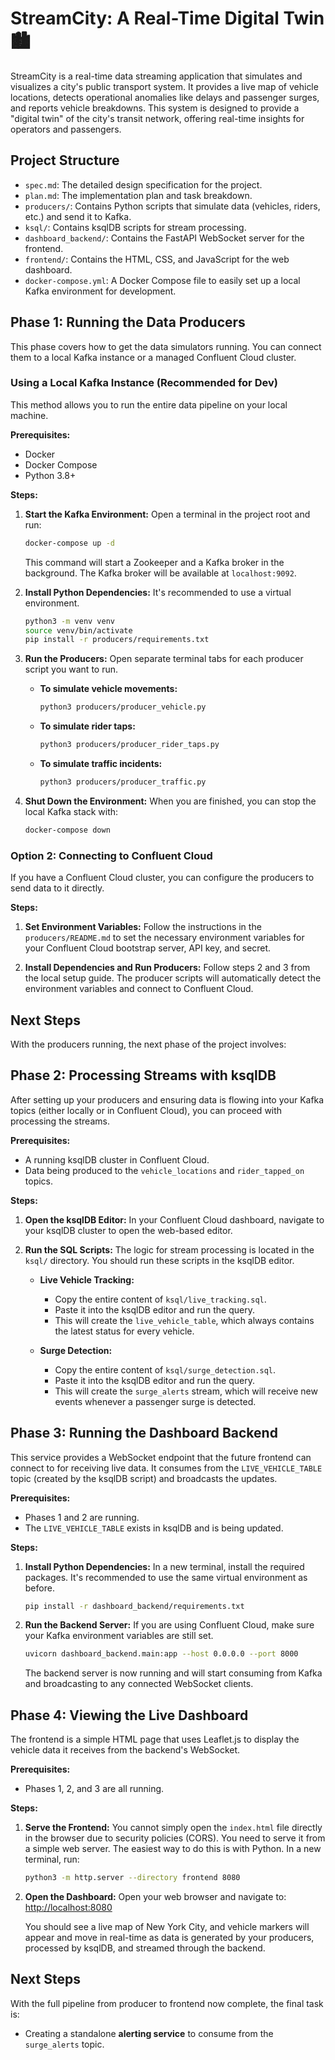 # StreamCity: A Real-Time Digital Twin 🏙️

StreamCity is a real-time data streaming application that simulates and visualizes a city's public transport system. It provides a live map of vehicle locations, detects operational anomalies like delays and passenger surges, and reports vehicle breakdowns. This system is designed to provide a "digital twin" of the city's transit network, offering real-time insights for operators and passengers.

## Project Structure

-   `spec.md`: The detailed design specification for the project.
-   `plan.md`: The implementation plan and task breakdown.
-   `producers/`: Contains Python scripts that simulate data (vehicles, riders, etc.) and send it to Kafka.
-   `ksql/`: Contains ksqlDB scripts for stream processing.
-   `dashboard_backend/`: Contains the FastAPI WebSocket server for the frontend.
-   `frontend/`: Contains the HTML, CSS, and JavaScript for the web dashboard.
-   `docker-compose.yml`: A Docker Compose file to easily set up a local Kafka environment for development.

## Phase 1: Running the Data Producers

This phase covers how to get the data simulators running. You can connect them to a local Kafka instance or a managed Confluent Cloud cluster.

### Using a Local Kafka Instance (Recommended for Dev)

This method allows you to run the entire data pipeline on your local machine.

**Prerequisites:**
-   Docker
-   Docker Compose
-   Python 3.8+

**Steps:**

1.  **Start the Kafka Environment:**
    Open a terminal in the project root and run:
    ```bash
    docker-compose up -d
    ```
    This command will start a Zookeeper and a Kafka broker in the background. The Kafka broker will be available at `localhost:9092`.

2.  **Install Python Dependencies:**
    It's recommended to use a virtual environment.
    ```bash
    python3 -m venv venv
    source venv/bin/activate
    pip install -r producers/requirements.txt
    ```

3.  **Run the Producers:**
    Open separate terminal tabs for each producer script you want to run.

    *   **To simulate vehicle movements:**
        ```bash
        python3 producers/producer_vehicle.py
        ```
    *   **To simulate rider taps:**
        ```bash
        python3 producers/producer_rider_taps.py
        ```
    *   **To simulate traffic incidents:**
        ```bash
        python3 producers/producer_traffic.py
        ```

4.  **Shut Down the Environment:**
    When you are finished, you can stop the local Kafka stack with:
    ```bash
    docker-compose down
    ```

### Option 2: Connecting to Confluent Cloud

If you have a Confluent Cloud cluster, you can configure the producers to send data to it directly.

**Steps:**

1.  **Set Environment Variables:**
    Follow the instructions in the `producers/README.md` to set the necessary environment variables for your Confluent Cloud bootstrap server, API key, and secret.

2.  **Install Dependencies and Run Producers:**
    Follow steps 2 and 3 from the local setup guide. The producer scripts will automatically detect the environment variables and connect to Confluent Cloud.

## Next Steps

With the producers running, the next phase of the project involves:
## Phase 2: Processing Streams with ksqlDB

After setting up your producers and ensuring data is flowing into your Kafka topics (either locally or in Confluent Cloud), you can proceed with processing the streams.

**Prerequisites:**
-   A running ksqlDB cluster in Confluent Cloud.
-   Data being produced to the `vehicle_locations` and `rider_tapped_on` topics.

**Steps:**

1.  **Open the ksqlDB Editor:**
    In your Confluent Cloud dashboard, navigate to your ksqlDB cluster to open the web-based editor.

2.  **Run the SQL Scripts:**
    The logic for stream processing is located in the `ksql/` directory. You should run these scripts in the ksqlDB editor.

    *   **Live Vehicle Tracking:**
        -   Copy the entire content of `ksql/live_tracking.sql`.
        -   Paste it into the ksqlDB editor and run the query.
        -   This will create the `live_vehicle_table`, which always contains the latest status for every vehicle.

    *   **Surge Detection:**
        -   Copy the entire content of `ksql/surge_detection.sql`.
        -   Paste it into the ksqlDB editor and run the query.
        -   This will create the `surge_alerts` stream, which will receive new events whenever a passenger surge is detected.

## Phase 3: Running the Dashboard Backend

This service provides a WebSocket endpoint that the future frontend can connect to for receiving live data. It consumes from the `LIVE_VEHICLE_TABLE` topic (created by the ksqlDB script) and broadcasts the updates.

**Prerequisites:**
-   Phases 1 and 2 are running.
-   The `LIVE_VEHICLE_TABLE` exists in ksqlDB and is being updated.

**Steps:**

1.  **Install Python Dependencies:**
    In a new terminal, install the required packages. It's recommended to use the same virtual environment as before.
    ```bash
    pip install -r dashboard_backend/requirements.txt
    ```

2.  **Run the Backend Server:**
    If you are using Confluent Cloud, make sure your Kafka environment variables are still set.
    ```bash
    uvicorn dashboard_backend.main:app --host 0.0.0.0 --port 8000
    ```
    The backend server is now running and will start consuming from Kafka and broadcasting to any connected WebSocket clients.

## Phase 4: Viewing the Live Dashboard

The frontend is a simple HTML page that uses Leaflet.js to display the vehicle data it receives from the backend's WebSocket.

**Prerequisites:**
-   Phases 1, 2, and 3 are all running.

**Steps:**

1.  **Serve the Frontend:**
    You cannot simply open the `index.html` file directly in the browser due to security policies (CORS). You need to serve it from a simple web server. The easiest way to do this is with Python. In a new terminal, run:
    ```bash
    python3 -m http.server --directory frontend 8080
    ```

2.  **Open the Dashboard:**
    Open your web browser and navigate to:
    [http://localhost:8080](http://localhost:8080)

    You should see a live map of New York City, and vehicle markers will appear and move in real-time as data is generated by your producers, processed by ksqlDB, and streamed through the backend.

## Next Steps

With the full pipeline from producer to frontend now complete, the final task is:
-   Creating a standalone **alerting service** to consume from the `surge_alerts` topic.
